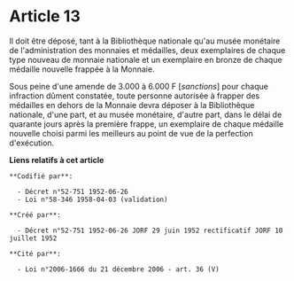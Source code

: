 # Article 13

Il doit être déposé, tant à la Bibliothèque nationale qu'au musée monétaire de l'administration des monnaies et médailles,
deux exemplaires de chaque type nouveau de monnaie nationale et un exemplaire en bronze de chaque médaille nouvelle frappée à
la Monnaie.

Sous peine d'une amende de 3.000 à 6.000 F [*sanctions*] pour chaque infraction dûment constatée, toute personne autorisée à
frapper des médailles en dehors de la Monnaie devra déposer à la Bibliothèque nationale, d'une part, et au musée monétaire,
d'autre part, dans le délai de quarante jours après la première frappe, un exemplaire de chaque médaille nouvelle choisi
parmi les meilleurs au point de vue de la perfection d'exécution.

**Liens relatifs à cet article**

	**Codifié par**:

	  - Décret n°52-751 1952-06-26
	  - Loi n°58-346 1958-04-03 (validation)

	**Créé par**:

	  - Décret n°52-751 1952-06-26 JORF 29 juin 1952 rectificatif JORF 10 juillet 1952

	**Cité par**:

	  - Loi n°2006-1666 du 21 décembre 2006 - art. 36 (V)
